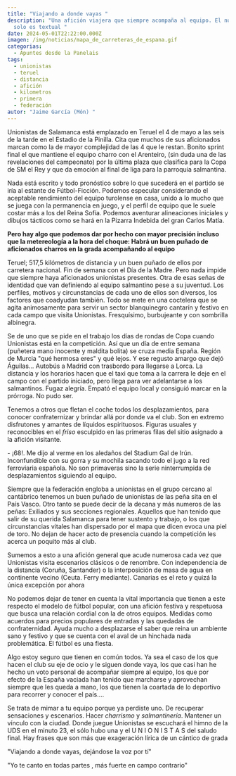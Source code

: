 ```yaml
---
title: "Viajando a donde vayas "
description: "Una afición viajera que siempre acompaña al equipo. El nunca viaja
  solo es textual "
date: 2024-05-01T22:22:00.000Z
imagen: /img/noticias/mapa_de_carreteras_de_espana.gif
categorias:
  - Apuntes desde la Panelais
tags:
  - unionistas
  - teruel
  - distancia
  - afición
  - kilometros
  - primera
  - federación
autor: "Jaime García (Món) "
---
```

Unionistas de Salamanca está emplazado en Teruel el 4 de mayo a las seis de la tarde en el Estadio de la Pinilla. Cita que muchos de sus aficionados marcan como la de mayor complejidad de las 4 que le restan. Bonito sprint final el que mantiene el equipo charro con el Arenteiro, (sin duda una de las revelaciones del campeonato) por la última plaza que clasifica para la Copa de SM el Rey y que da emoción al final de liga para la parroquia salmantina. 

Nada está escrito y todo pronóstico sobre lo que sucederá en el partido se iría al estante de Fútbol-Ficción. Podemos especular considerando el aceptable rendimiento del equipo turolense en casa, unido a lo mucho que se juega con la permanencia en juego, y el perfil de equipo que le suele costar más a los del Reina Sofía. Podemos aventurar alineaciones iniciales y dibujos tácticos como se hará en la Pizarra Indebida del gran Carlos Matía.

**Pero hay algo que podemos dar por hecho con mayor precisión incluso que la metereología a la hora del choque: Habrá un buen puñado de aficionados charros en la grada acompañando al equipo** 

Teruel; 517,5 kilómetros de distancia y un buen puñado de ellos por carretera nacional. Fin de semana con el Día de la Madre. Pero nada impide que siempre haya aficionados unionistas presentes. Otra de esas señas de identidad que van definiendo al equipo salmantino pese a su juventud. Los perfiles, motivos y circunstancias de cada uno de ellos son diversos, los factores que coadyudan también. Todo se mete en una coctelera que se agita animosamente para servir un sector blanquinegro cantarín y festivo en cada campo que visita Unionistas. Fresquísimo, burbujeante y con sombrilla albinegra.

Se de uno que se pide en el trabajo los días de rondas de Copa cuando Unionistas está en la competición. Así que un día de entre semana (puñetera mano inocente y maldita bolita) se cruza media España. Región de Murcia "qué hermosa eres" y qué lejos. Y ese regusto amargo que dejó Águilas... Autobús a Madrid con trasbordo para llegarse a Lorca. La distancia y los horarios hacen que el taxi que toma a la carrera le deje en el campo con el partido iniciado,  pero llega para ver adelantarse a los salmantinos. Fugaz alegría. Empató el equipo local y consiguió marcar en la prórroga. No pudo ser.

Tenemos a otros que fletan el coche todos los desplazamientos, para conocer confraternizar y brindar allá por donde va el club. Son en extremo disfrutones y amantes de líquidos espirituosos. Figuras usuales y reconocibles en el *friso* esculpido en las primeras filas del sitio asignado a la afición visitante. 

\- ¡68!. Me dijo al verme en los aledaños del Stadium Gal de Irún. Inconfundible con su gorra y su mochila sacando todo el jugo a la red ferroviaria española. No son primaveras sino la serie ninterrumpida de desplazamientos siguiendo al equipo. 

Siempre que la federación engloba a unionistas en el grupo cercano al cantábrico tenemos un buen puñado de unionistas de las peña sita en el País Vasco. Otro tanto se puede decir de la decana y más numeros de las peñas: Exiliados y sus secciones regionales. Aquellos que han tenido que salir de su querida Salamanca para tener sustento y trabajo, o los que circunstancias vitales han dispersado por el mapa que dicen evoca una piel de toro. No dejan de hacer acto de presencia cuando la competición les acerca un poquito más al club. 

Sumemos a esto a una afición general que acude numerosa cada vez que Unionistas visita escenarios clásicos o de renombre. Con independencia de la distancia (Coruña, Santander) o la interposición de masa de agua en continente vecino (Ceuta. Ferry mediante). Canarias es el reto y quizá la única excepción por ahora

No podemos dejar de tener en cuenta la vital importancia que tienen a este respecto el modelo de fútbol popular, con una afición festiva y respetuosa que busca una relación cordial con la de otros equipos. Medidas como acuerdos para precios populares de entradas y las quedadas de confraternidad. Ayuda mucho a desplazarse el saber que reina un ambiente sano y festivo y que se cuenta con el aval de un hinchada nada problemática. El fútbol es una fiesta.

Algo estoy seguro que tienen en común todos. Ya sea el caso de los que hacen el club su eje de ocio y le siguen donde vaya, los que casi han he hecho un voto personal  de acompañar siempre al equipo, los que por efecto de la España vaciada han tenido que marcharse y aprovechan siempre que les queda a mano, los que tienen la coartada de lo deportivo para recorrer y conocer el país.... 

Se trata de mimar a tu equipo porque ya perdiste uno. De recuperar sensaciones y escenarios. Hacer *charrismo* y *salmantinería*. Mantener un vínculo con la ciudad. Donde juegue Unionistas se escuchará el himno de la UDS en el minuto 23, el sólo hubo una y el U N I O N I S T A S del saludo final. Hay frases que son más que exageración lírica de un cántico de grada

"Viajando a donde vayas, dejándose la voz por tí"

"Yo te canto en todas partes , más fuerte en campo contrario"
